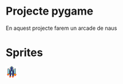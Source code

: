 # Projecte pygame

En aquest projecte farem un arcade de naus

# Sprites
![Nau protagonista](nauarcade.png)
